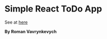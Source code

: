 
# Simple React ToDo App
See at [here](https://romanvavryn.github.io/React-Todo-app/)

**By Roman Vavrynkevych**
